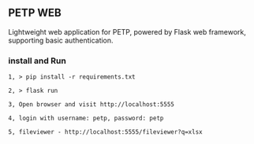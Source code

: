 ## PETP WEB

Lightweight web application for PETP, powered by Flask web framework, supporting basic authentication.

### install and Run

    1, > pip install -r requirements.txt

    2, > flask run
    
    3, Open browser and visit http://localhost:5555
    
    4, login with username: petp, password: petp 

    5, fileviewer - http://localhost:5555/fileviewer?q=xlsx